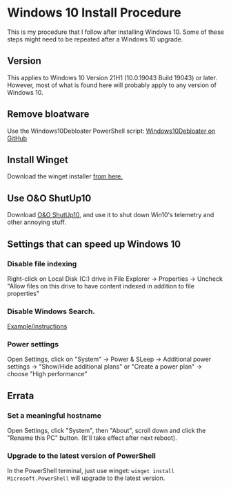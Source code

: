 # Windows 10 Install Procedure

This is my procedure that I follow after installing Windows 10. Some of these steps might need to be repeated after a Windows 10 upgrade.


## Version

This applies to Windows 10 Version 21H1 (10.0.19043 Build 19043) or later. However, most of what is found here will probably apply to any version of Windows 10.


## Remove bloatware

Use the Windows10Debloater PowerShell script: [Windows10Debloater on GitHub](https://github.com/Sycnex/Windows10Debloater)



## Install Winget

Download the winget installer [from here.](https://github.com/microsoft/winget-cli/releases)


## Use O&O ShutUp10

Download [O&O ShutUp10](https://www.oo-software.com/en/shutup10), and use it to shut down Win10's telemetry and other annoying stuff.


## Settings that can speed up Windows 10

### Disable file indexing

Right-click on Local Disk (C:) drive in File Explorer -> Properties -> Uncheck "Allow files on this drive to have content indexed in addition to file properties"

### Disable Windows Search.

[Example/instructions](https://www.howtogeek.com/howto/10246/how-to-disable-search-in-windows-7/)


### Power settings

Open Settings, click on "System" -> Power & SLeep  -> Additional power settings -> "Show/Hide additional plans" or "Create a power plan" -> choose "High performance"


## Errata

### Set a meaningful hostname

Open Settings, click "System", then "About", scroll down and click the "Rename this PC" button. (It'll take effect after next reboot).

### Upgrade to the latest version of PowerShell

In the PowerShell terminal, just use winget: `winget install Microsoft.PowerShell` will upgrade to the latest version.
